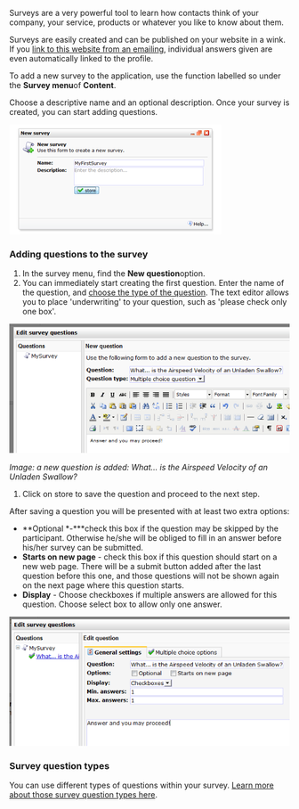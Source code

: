 Surveys are a very powerful tool to learn how contacts think of your
company, your service, products or whatever you like to know about them.

Surveys are easily created and can be published on your website in a
wink. If you [link to this website from an
emailing](./linking-to-your-website-from-an-emailing.md),
individual answers given are even automatically linked to the profile.

To add a new survey to the application, use the function labelled so
under the **Survey menu**of **Content**.

Choose a descriptive name and an optional description. Once your survey
is created, you can start adding questions.

![New survey dialog](../images/createnewsurvey.png)

### Adding questions to the survey

1.  In the survey menu, find the **New question**option.
2.  You can immediately start creating the first question. Enter the
    name of the question, and [choose the type of the
    question](./survey-question-types-and-their-options.md).
    The text editor allows you to place 'underwriting' to your question,
    such as 'please check only one box'.

![New question](../images/newquestion.png)

*Image: a new question is added: What... is the Airspeed Velocity of an
Unladen Swallow?*

1.  Click on store to save the question and proceed to the next step.

After saving a question you will be presented with at least two extra
options:

-   **Optional *-***check this box if the question may be skipped by the
    participant. Otherwise he/she will be obliged to fill in an answer
    before his/her survey can be submitted.
-   **Starts on new page** - check this box if this question should
    start on a new web page. There will be a submit button added after
    the last question before this one, and those questions will not be
    shown again on the next page where this question starts.
-   **Display** - Choose checkboxes if multiple answers are allowed for
    this question. Choose select box to allow only one answer.

![Extra options](../images/extraoptions.png)

### Survey question types

You can use different types of questions within your survey. [Learn more
about those survey question types
here](./survey-question-types-and-their-options.md).
